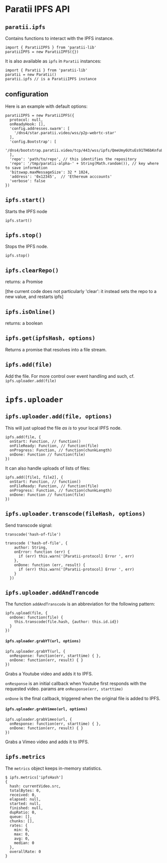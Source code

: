 # Paratii IPFS API

## `paratii.ipfs`

Contains functions to interact with the IPFS instance.


    import { ParatiiIPFS } from 'paratii-lib'
    paratiiIPFS = new ParatiiIPFS({})


It is also available as `ipfs` in `Paratii` instances:

    import { Paratii } from 'paratii-lib'
    paratii = new Paratii()
    paratii.ipfs // is a ParatiiIPFS instance


## configuration

Here is an example with default options:

    paratiiIPFS = new ParatiiIPFS({
      protocol: null,
      onReadyHook: [],
      'config.addresses.swarm': [
        '/dns4/star.paratii.video/wss/p2p-webrtc-star'
      ],
      'config.Bootstrap': [
        '/dns4/bootstrap.paratii.video/tcp/443/wss/ipfs/QmeUmy6UtuEs91TH6bKnfuU1Yvp63CkZJWm624MjBEBazW'
      ],
      'repo': 'path/to/repo', // this identifies the repository
      'repo': '/tmp/paratii-alpha-' + String(Math.random()), // key where to save information
      'bitswap.maxMessageSize': 32 * 1024,
      'address': '0x12345',  // 'Ethereum acccounts'
      'verbose': false
    })


## `ipfs.start()`

Starts the IPFS node

    ipfs.start()


## `ipfs.stop()`

Stops the IPFS node.

    ipfs.stop()


## `ipfs.clearRepo()`


returns:  a Promise

[the current code does not particularly 'clear': it instead sets the repo to a new value, and restarts ipfs]

## `ipfs.isOnline()`


returns: a boolean


## `ipfs.get(ipfsHash, options)`

Returns a promise that resolves into a file stream.

## `ipfs.add(file)`

Add the file. For more control over event handling and such, cf. `ipfs.uploader.add(file)`
# `ipfs.uploader`

## `ipfs.uploader.add(file, options)`

This will just upload the file _as is_ to your local IPFS node.

    ipfs.add(file, {
      onStart: Function, // function()
      onFileReady: Function, // function(file)
      onProgress: Function, // function(chunkLength)
      onDone: Function // function(file)
    })

It can also handle uploads of lists of files:

    ipfs.add([file1, file2], {
      onStart: Function, // function()
      onFileReady: Function, // function(file)
      onProgress: Function, // function(chunkLength)
      onDone: Function // function(file)
    })


## `ipfs.uploader.transcode(fileHash, options)`


Send transcode signal:

    transcode('hash-of-file')

    transcode ('hash-of-file', {
        author: String,
        onError: function (err) {
          if (err) this.warn('[Paratii-protocol] Error ', err)
        },
        onDone: function (err, result) {
          if (err) this.warn('[Paratii-protocol] Error ', err)
        }
      })


##  `ipfs.uploader.addAndTrancode`


The function `addAndTranscode` is an abbreviation for the following pattern:

    ipfs.upload(file, {
      onDone: function(file) {
        this.transcode(file.hash, {author: this.id.id})
      }
    })


#### `ipfs.uploader.grabYT(url, options)`


    ipfs.uploader.grabYT(url, {
      onResponse: function(err, starttime) { },
      onDone: function(err, result) { }
    })


Grabs a Youtube video and adds it to IPFS.

`onResponse` is an initial callback when Youtube first responds with the requested
video. params are `onResponse(err, starttime)`

`onDone` is the final callback, triggered when the original file is added to IPFS.


#### `ipfs.uploader.grabVimeo(url, options)`


    ipfs.uploader.grabVimeo(url, {
      onResponse: function(err, starttime) { },
      onDone: function(err, result) { }
    })


Grabs a Vimeo video and adds it to IPFS.


## `ipfs.metrics`

The `metrics` object keeps in-memory statistics.

    $ ipfs.metrics['ipfsHash']
    {
      hash: currentVideo.src,
      totalBytes: 0,
      received: 0,
      elapsed: null,
      started: null,
      finished: null,
      dupRatio: 0,
      queue: [],
      chunks: [],
      rates: {
        min: 0,
        max: 0,
        avg: 0,
        median: 0
      },
      overallRate: 0
    }
